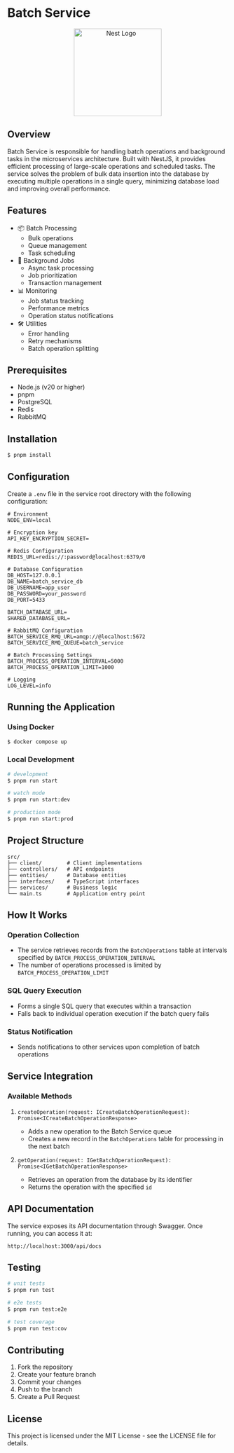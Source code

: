 # Batch Service

<p align="center">
  <a href="http://nestjs.com/" target="blank"><img src="https://nestjs.com/img/logo-small.svg" width="200" alt="Nest Logo" /></a>
</p>

## Overview

Batch Service is responsible for handling batch operations and background tasks in the microservices architecture. Built with NestJS, it provides efficient processing of large-scale operations and scheduled tasks. The service solves the problem of bulk data insertion into the database by executing multiple operations in a single query, minimizing database load and improving overall performance.

## Features

- 📦 Batch Processing
  - Bulk operations
  - Queue management
  - Task scheduling
- 🔄 Background Jobs
  - Async task processing
  - Job prioritization
  - Transaction management
- 📊 Monitoring
  - Job status tracking
  - Performance metrics
  - Operation status notifications
- 🛠 Utilities
  - Error handling
  - Retry mechanisms
  - Batch operation splitting

## Prerequisites

- Node.js (v20 or higher)
- pnpm
- PostgreSQL
- Redis
- RabbitMQ

## Installation

```bash
$ pnpm install
```

## Configuration

Create a `.env` file in the service root directory with the following configuration:

```env
# Environment
NODE_ENV=local

# Encryption key
API_KEY_ENCRYPTION_SECRET=

# Redis Configuration
REDIS_URL=redis://:password@localhost:6379/0

# Database Configuration
DB_HOST=127.0.0.1
DB_NAME=batch_service_db
DB_USERNAME=app_user
DB_PASSWORD=your_password
DB_PORT=5433

BATCH_DATABASE_URL=
SHARED_DATABASE_URL=

# RabbitMQ Configuration
BATCH_SERVICE_RMQ_URL=amqp://@localhost:5672
BATCH_SERVICE_RMQ_QUEUE=batch_service

# Batch Processing Settings
BATCH_PROCESS_OPERATION_INTERVAL=5000
BATCH_PROCESS_OPERATION_LIMIT=1000

# Logging
LOG_LEVEL=info
```

## Running the Application

### Using Docker

```bash
$ docker compose up
```

### Local Development

```bash
# development
$ pnpm run start

# watch mode
$ pnpm run start:dev

# production mode
$ pnpm run start:prod
```

## Project Structure

```
src/
├── client/        # Client implementations
├── controllers/   # API endpoints
├── entities/      # Database entities
├── interfaces/    # TypeScript interfaces
├── services/      # Business logic
└── main.ts        # Application entry point
```

## How It Works

### Operation Collection

- The service retrieves records from the `BatchOperations` table at intervals specified by `BATCH_PROCESS_OPERATION_INTERVAL`
- The number of operations processed is limited by `BATCH_PROCESS_OPERATION_LIMIT`

### SQL Query Execution

- Forms a single SQL query that executes within a transaction
- Falls back to individual operation execution if the batch query fails

### Status Notification

- Sends notifications to other services upon completion of batch operations

## Service Integration

### Available Methods

1. `createOperation(request: ICreateBatchOperationRequest): Promise<ICreateBatchOperationResponse>`

   - Adds a new operation to the Batch Service queue
   - Creates a new record in the `BatchOperations` table for processing in the next batch

2. `getOperation(request: IGetBatchOperationRequest): Promise<IGetBatchOperationResponse>`
   - Retrieves an operation from the database by its identifier
   - Returns the operation with the specified `id`

## API Documentation

The service exposes its API documentation through Swagger. Once running, you can access it at:

```
http://localhost:3000/api/docs
```

## Testing

```bash
# unit tests
$ pnpm run test

# e2e tests
$ pnpm run test:e2e

# test coverage
$ pnpm run test:cov
```

## Contributing

1. Fork the repository
2. Create your feature branch
3. Commit your changes
4. Push to the branch
5. Create a Pull Request

## License

This project is licensed under the MIT License - see the LICENSE file for details.

